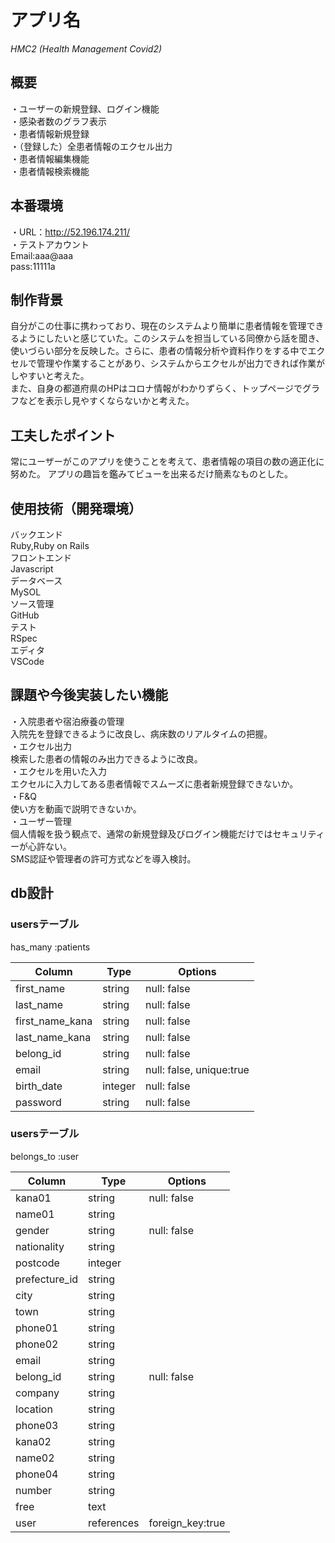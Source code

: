 # アプリ名  
_HMC2_
  _(Health Management Covid2)_

## 概要
・ユーザーの新規登録、ログイン機能  
・感染者数のグラフ表示  
・患者情報新規登録  
・（登録した）全患者情報のエクセル出力  
・患者情報編集機能  
・患者情報検索機能  

## 本番環境
・URL：http://52.196.174.211/  
・テストアカウント  
  Email:aaa@aaa  
  pass:11111a  

## 制作背景
  自分がこの仕事に携わっており、現在のシステムより簡単に患者情報を管理できるようにしたいと感じていた。このシステムを担当している同僚から話を聞き、使いづらい部分を反映した。さらに、患者の情報分析や資料作りをする中でエクセルで管理や作業することがあり、システムからエクセルが出力できれば作業がしやすいと考えた。  
  また、自身の都道府県のHPはコロナ情報がわかりずらく、トップページでグラフなどを表示し見やすくならないかと考えた。  

## 工夫したポイント  
  常にユーザーがこのアプリを使うことを考えて、患者情報の項目の数の適正化に努めた。
  アプリの趣旨を鑑みてビューを出来るだけ簡素なものとした。

## 使用技術（開発環境）  
  バックエンド  
  Ruby,Ruby on Rails  
  フロントエンド  
  Javascript  
  データベース  
  MySOL  
  ソース管理  
  GitHub  
  テスト   
  RSpec  
  エディタ  
  VSCode  

## 課題や今後実装したい機能
・入院患者や宿泊療養の管理  
   入院先を登録できるように改良し、病床数のリアルタイムの把握。  
・エクセル出力  
   検索した患者の情報のみ出力できるように改良。  
・エクセルを用いた入力  
   エクセルに入力してある患者情報でスムーズに患者新規登録できないか。  
・F&Q  
   使い方を動画で説明できないか。  
・ユーザー管理  
   個人情報を扱う観点で、通常の新規登録及びログイン機能だけではセキュリティーが心許ない。  
   SMS認証や管理者の許可方式などを導入検討。  

## db設計  
### usersテーブル
 has_many :patients

| Column    | Type   | Options     |
| --------  | ------ | ----------- |
| first_name  | string | null: false |
| last_name   | string | null: false |
| first_name_kana | string | null: false |
| last_name_kana  | string | null: false |
| belong_id  | string | null: false |
| email      | string | null: false, unique:true |
| birth_date | integer | null: false |
| password   | string | null: false |

### usersテーブル
 belongs_to :user

| Column    | Type   | Options     |
| --------  | ------ | ----------- |
| kana01  | string | null: false |
| name01  | string | |
| gender  | string | null: false |
| nationality | string |  |
| postcode | integer |  |
| prefecture_id | string |  |
| city | string |  |
| town | string |  |
| phone01 | string |  |
| phone02 | string |  |
| email | string |  |
| belong_id | string | null: false|
| company | string |  |
| location | string |  |
| phone03 | string |  |
| kana02  | string |  |
| name02  | string |  |
| phone04 | string |  |
| number  | string |  |
| free | text |  |
| user | references | foreign_key:true |


